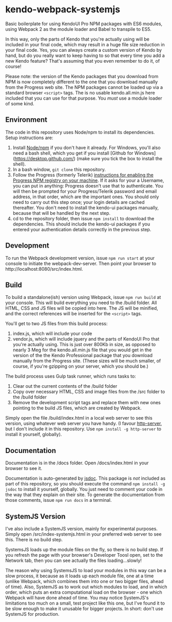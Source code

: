 # kendo-webpack-systemjs
Basic boilerplate for using KendoUI Pro NPM packages with ES6 modules, using Webpack 2 as the module loader and Babel to transpile to ES5.

In this way, only the parts of Kendo that you're actually using will be included in your final code, which may result in a huge file size reduction in your final code.  Yes, you can always create a custom version of Kendo by hand, but do you really want to keep having to so that every time you add a new Kendo feature?  That's assuming that you even remember to do it, of course!

Please note: the version of the Kendo packages that you download from NPM is now completely different to the one that you download manually from the Progress web site.  The NPM packages cannot be loaded up via a standard browser `<script>` tags.  The is no usable kendo.all.min.js here included that you can use for that purpose.  You _must_ use a module loader of some kind.


## Environment
The code in this repository uses Node/npm to install its dependencies.  Setup instructions are:

1. Install [Node/npm](https://nodejs.org/en/download/) if you don't have it already.  For Windows, you'll also need a bash shell, which you get if you install [Github for Windows] (https://desktop.github.com/) (make sure you tick the box to install the shell).
1. In a bash window, `git clone` this repository.
1. Follow the Progress (formerly Telerik) [instructions for enabling the Progress NPM registry on your machine](http://docs.telerik.com/kendo-ui/intro/installation/npm#kendo-ui-professional).  If it asks for your a Username, you can put in anything: Progress doesn't use that to authenticate.  You will then be prompted for your Progress/Telerik password and email address, in that order, which are the important ones.  You should only need to carry out this step once; your login details are cached thereafter.  You don't need to install the kendo-ui packages manually, because that will be handled by the next step.
1. cd to the repository folder, then issue `npm install` to download the dependencies.  This should include the kendo-ui packages if you entered your authentication details correctly in the previous step.


## Development
To run the Webpack development version, issue `npm run start` at your console to initiate the webpack-dev-server.  Then point your browser to http://localhost:8080/src/index.html.


## Build
To build a standalone(ish) version using Webpack, issue `npm run build` at your console.  This will build everything you need to the /build folder.  All HTML, CSS and JS files will be copied into here.  The JS will be minified, and the correct references will be inserted for the `<script>` tags.

You'll get to two JS files from this build process:

1. index.js, which will include your code
1. vendor.js, which will include jquery and the parts of KendoUI Pro that you're actually using.  This is just over 800Kb in size, as opposed to nearly 3 Meg for the kendo.all.min.js file that you would get in the version of the the Kendo Professional package that you download manually from the Progress site.  (These sizes will be much smaller, of course, if you're gzipping on your server, which you should be.)

The build process uses Gulp task runner, which runs tasks to:

1. Clear out the current contents of the /build folder
1. Copy over necessary HTML, CSS and image files from the /src folder to the /build folder
1. Remove the development script tags and replace them with new ones pointing to the build JS files, which are created by Webpack.

Simply open the file /build/index.html in a local web server to see this version, using whatever web server you have handy.  (I favour [http-server](https://www.npmjs.com/package/http-server), but I don't include it in this repository.  Use `npm install -g http-server` to install it yourself, globally).



## Documentation
Documentation is in the /docs folder.  Open /docs/index.html in your browser to see it.

Documentation is auto-generated by [jsdoc](http://jsdoc.org/).  This package is _not_ included as part of this repository, so you should execute the command `npm install -g jsdoc` to install it yourself, globally.  You just need to comment your code in the way that they explain on their site.  To generate the documentation from those comments, issue `npm run docs` in a terminal.


## SystemJS Version
I've also include a SystemJS version, mainly for experimental purposes.  Simply open /src/index-systemjs.html in your preferred web server to see this.  There is no build step.

SystemsJS loads up the module files on the fly, so there is no build step.  If you refresh the page with your browser's Developer Toosl open, set to the Network tab, then you can see actually the files loading...slowly!

The reason why using SystemsJS to load your modules in this way can be a slow process, it because as it loads up each module file, one at a time (unlike Webpack, which combines them into one or two bigger files, ahead of time).  Also, SystemJS as to work out which modules to load, and in which order, which puts an extra computational load on the browser - one which Webpack will have done ahead of time.  You may notice SystemJS's limitations too much on a small, test project like this one, but I've found it to be slow enough to make it unusable for bigger projects.  In short: don't use SystemJS for production.


